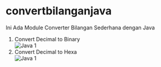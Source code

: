 # convertbilanganjava
Ini Ada Module Converter Bilangan Sederhana dengan Java
1) Convert Decimal to Binary  
   ![Java 1](http://septianmulyana.com/assets/Screenshot_21.png)
2) Convert Decimal to Hexa  
   ![Java 1](http://septianmulyana.com/assets/Screenshot_22.png)

